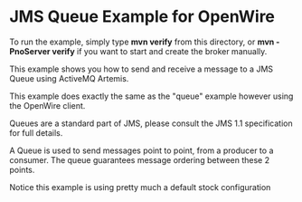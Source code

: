 # JMS Queue Example for OpenWire

To run the example, simply type **mvn verify** from this directory, or **mvn -PnoServer verify** if you want to start and create the broker manually.

This example shows you how to send and receive a message to a JMS Queue using ActiveMQ Artemis.

This example does exactly the same as the "queue" example however using the OpenWire client.

Queues are a standard part of JMS, please consult the JMS 1.1 specification for full details.

A Queue is used to send messages point to point, from a producer to a consumer. The queue guarantees message ordering between these 2 points.

Notice this example is using pretty much a default stock configuration